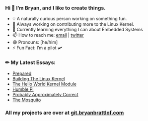 ### Hi 👋 I’m Bryan, and I like to create things.

- 💡 A naturally curious person working on something fun.
- 🔭 Always working on contributing more to the Linux Kernel.
- 🌱 Currently learning everything I can about Embedded Systems
- 📫 How to reach me: [email] | [twitter]
- 😄 Pronouns: [he/him]
- ⚡ Fun Fact: I’m a pilot 🛩️

### ✏ My Latest Essays:
<!-- BLOG-POST-LIST:START -->
- [Prepared](https://bryanbrattlof.com/prepared/)
- [Building The Linux Kernel](https://bryanbrattlof.com/building-the-linux-kernel/)
- [The Hello World Kernel Module](https://bryanbrattlof.com/the-hello-world-kernel-module/)
- [Humble Pi](https://bryanbrattlof.com/humble-pi/)
- [Probably Approximately Correct](https://bryanbrattlof.com/probably-approximately-correct/)
- [The Mosquito](https://bryanbrattlof.com/the-mosquito/)
<!-- BLOG-POST-LIST:END --> 

### All my projects are over at [git.bryanbrattlof.com]


[bryanbrattlof.com]: https://bryanbrattlof.com
[email]: mailto:hello@bryanbrattlof.com
[git.bryanbrattlof.com]: https://git.bryanbrattlof.com
[twitter]: https://twitter.com/bryanbrattlof

<!--
Here are some ideas to get you started:

- 🔭 I’m currently working on ...
- 🌱 I’m currently learning ...
- 👯 I’m looking to collaborate on ...
- 🤔 I’m looking for help with ...
- 💬 Ask me about ...
- 📫 How to reach me: ...
- 😄 Pronouns: ...
- ⚡ Fun fact: ...
-->
